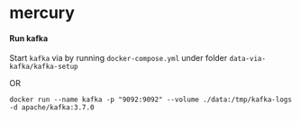 # mercury

#### Run kafka
Start `kafka` via by running `docker-compose.yml` under folder `data-via-kafka/kafka-setup`

OR 

    docker run --name kafka -p "9092:9092" --volume ./data:/tmp/kafka-logs -d apache/kafka:3.7.0

